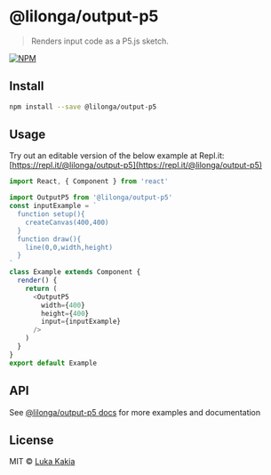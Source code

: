 # @lilonga/output-p5

> Renders input code as a P5.js sketch.

[![NPM](https://img.shields.io/npm/v/@lilonga/output-p5.svg)](https://www.npmjs.com/package/@lilonga/output-p5)

## Install

```bash
npm install --save @lilonga/output-p5
```

## Usage
Try out an editable version of the below example at Repl.it: [https://repl.it/@lilonga/output-p5](https://repl.it/@lilonga/output-p5)

```js
import React, { Component } from 'react'

import OutputP5 from '@lilonga/output-p5'
const inputExample = `
  function setup(){
    createCanvas(400,400)
  }
  function draw(){
    line(0,0,width,height)
  }
`
class Example extends Component {
  render() {
    return (
      <OutputP5
        width={400}
        height={400}
        input={inputExample}
      />
    )
  }
}
export default Example
```

## API
See [@lilonga/output-p5 docs](https://@lilonga/output-p5-docs.lilo.now.sh) for more examples and documentation

## License

MIT © [Luka Kakia](https://github.com/manguluka)
